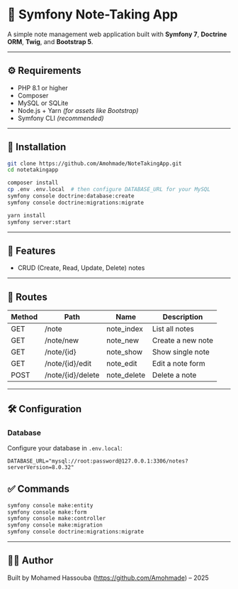 # 📝 Symfony Note-Taking App

A simple note management web application built with **Symfony 7**, **Doctrine ORM**, **Twig**, and **Bootstrap 5**.

---

## ⚙️ Requirements

- PHP 8.1 or higher
- Composer
- MySQL or SQLite
- Node.js + Yarn *(for assets like Bootstrap)*
- Symfony CLI *(recommended)*

---

## 🚀 Installation

```bash
git clone https://github.com/Amohmade/NoteTakingApp.git
cd notetakingapp

composer install
cp .env .env.local  # then configure DATABASE_URL for your MySQL
symfony console doctrine:database:create
symfony console doctrine:migrations:migrate

yarn install
symfony server:start
```

---

## 🧩 Features

- CRUD (Create, Read, Update, Delete) notes

---

## 🧭 Routes

| Method | Path               | Name         | Description           |
|--------|--------------------|--------------|-----------------------|
| GET    | /note              | note_index   | List all notes        |
| GET    | /note/new          | note_new     | Create a new note     |
| GET    | /note/{id}         | note_show    | Show single note      |
| GET    | /note/{id}/edit    | note_edit    | Edit a note form      |
| POST   | /note/{id}/delete  | note_delete  | Delete a note         |

---

## 🛠 Configuration

### Database

Configure your database in `.env.local`:
```dotenv
DATABASE_URL="mysql://root:password@127.0.0.1:3306/notes?serverVersion=8.0.32"
```

## ✅ Commands

```bash
symfony console make:entity
symfony console make:form
symfony console make:controller
symfony console make:migration
symfony console doctrine:migrations:migrate
```
---

## 👨‍💻 Author

Built by Mohamed Hassouba (https://github.com/Amohmade) – 2025

